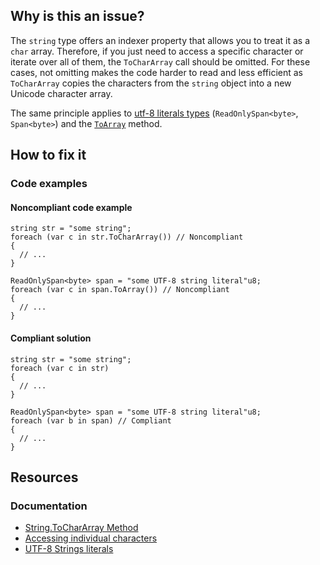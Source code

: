 ## Why is this an issue?

The `string` type offers an indexer property that allows you to treat it as a `char` array. Therefore, if you just need to
access a specific character or iterate over all of them, the `ToCharArray` call should be omitted. For these cases, not omitting makes the
code harder to read and less efficient as `ToCharArray` copies the characters from the `string` object into a new Unicode
character array.

The same principle applies to [utf-8 literals
types](https://devblogs.microsoft.com/dotnet/csharp-11-preview-updates/#utf-8-string-literals) (`ReadOnlySpan<byte>`, `Span<byte>`) and the [`ToArray`](https://learn.microsoft.com/en-us/dotnet/api/system.span-1.toarray?view=net-7.0) method.

## How to fix it

### Code examples

#### Noncompliant code example

    string str = "some string";
    foreach (var c in str.ToCharArray()) // Noncompliant
    {
      // ...
    }
    
    ReadOnlySpan<byte> span = "some UTF-8 string literal"u8;
    foreach (var c in span.ToArray()) // Noncompliant
    {
      // ...
    }

#### Compliant solution

    string str = "some string";
    foreach (var c in str)
    {
      // ...
    }
    
    ReadOnlySpan<byte> span = "some UTF-8 string literal"u8;
    foreach (var b in span) // Compliant
    {
      // ...
    }

## Resources

### Documentation

-   [String.ToCharArray Method](https://learn.microsoft.com/en-us/dotnet/api/system.string.tochararray)
-   [Accessing individual
  characters](https://learn.microsoft.com/en-us/dotnet/csharp/programming-guide/strings/#accessing-individual-characters)
-   [UTF-8 Strings
  literals](https://learn.microsoft.com/en-us/dotnet/csharp/language-reference/proposals/csharp-11.0/utf8-string-literals)